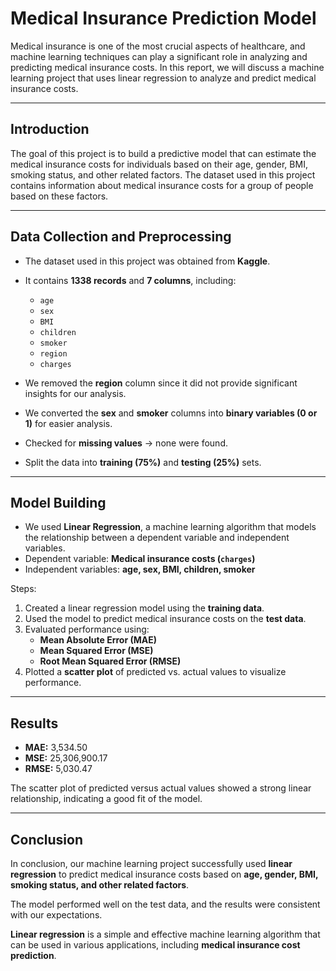 # Medical Insurance Prediction Model

Medical insurance is one of the most crucial aspects of healthcare, and machine learning techniques can play a significant role in analyzing and predicting medical insurance costs. In this report, we will discuss a machine learning project that uses linear regression to analyze and predict medical insurance costs.

---

## Introduction
The goal of this project is to build a predictive model that can estimate the medical insurance costs for individuals based on their age, gender, BMI, smoking status, and other related factors. The dataset used in this project contains information about medical insurance costs for a group of people based on these factors.

---

## Data Collection and Preprocessing
- The dataset used in this project was obtained from **Kaggle**.  
- It contains **1338 records** and **7 columns**, including:
  - `age`
  - `sex`
  - `BMI`
  - `children`
  - `smoker`
  - `region`
  - `charges`  

- We removed the **region** column since it did not provide significant insights for our analysis.  
- We converted the **sex** and **smoker** columns into **binary variables (0 or 1)** for easier analysis.  
- Checked for **missing values** → none were found.  
- Split the data into **training (75%)** and **testing (25%)** sets.  

---

## Model Building
- We used **Linear Regression**, a machine learning algorithm that models the relationship between a dependent variable and independent variables.  
- Dependent variable: **Medical insurance costs (`charges`)**  
- Independent variables: **age, sex, BMI, children, smoker**  

Steps:
1. Created a linear regression model using the **training data**.  
2. Used the model to predict medical insurance costs on the **test data**.  
3. Evaluated performance using:
   - **Mean Absolute Error (MAE)**
   - **Mean Squared Error (MSE)**
   - **Root Mean Squared Error (RMSE)**  
4. Plotted a **scatter plot** of predicted vs. actual values to visualize performance.  

---

## Results
- **MAE:** 3,534.50  
- **MSE:** 25,306,900.17  
- **RMSE:** 5,030.47  

The scatter plot of predicted versus actual values showed a strong linear relationship, indicating a good fit of the model.

---

## Conclusion
In conclusion, our machine learning project successfully used **linear regression** to predict medical insurance costs based on **age, gender, BMI, smoking status, and other related factors**.  

The model performed well on the test data, and the results were consistent with our expectations.  

**Linear regression** is a simple and effective machine learning algorithm that can be used in various applications, including **medical insurance cost prediction**.
